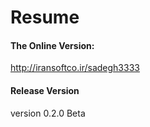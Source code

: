 # Resume

#### The Online Version: <br>
http://iransoftco.ir/sadegh3333

#### Release Version
version 0.2.0 Beta